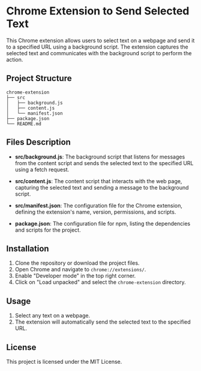 # Chrome Extension to Send Selected Text

This Chrome extension allows users to select text on a webpage and send it to a specified URL using a background script. The extension captures the selected text and communicates with the background script to perform the action.

## Project Structure

```
chrome-extension
├── src
│   ├── background.js
│   ├── content.js
│   └── manifest.json
├── package.json
└── README.md
```

## Files Description

- **src/background.js**: The background script that listens for messages from the content script and sends the selected text to the specified URL using a fetch request.

- **src/content.js**: The content script that interacts with the web page, capturing the selected text and sending a message to the background script.

- **src/manifest.json**: The configuration file for the Chrome extension, defining the extension's name, version, permissions, and scripts.

- **package.json**: The configuration file for npm, listing the dependencies and scripts for the project.

## Installation

1. Clone the repository or download the project files.
2. Open Chrome and navigate to `chrome://extensions/`.
3. Enable "Developer mode" in the top right corner.
4. Click on "Load unpacked" and select the `chrome-extension` directory.

## Usage

1. Select any text on a webpage.
2. The extension will automatically send the selected text to the specified URL.

## License

This project is licensed under the MIT License.